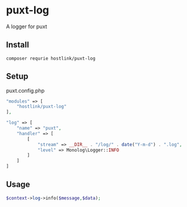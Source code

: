 # puxt-log

A logger for puxt

## Install
```
composer requrie hostlink/puxt-log
```

## Setup 
puxt.config.php
```php 
"modules" => [
    "hostlink/puxt-log"
],

"log" => [
    "name" => "puxt",
    "handler" => [
        [
            "stream" => __DIR__ . "/log/" . date("Y-m-d") . ".log",
            "level" => Monolog\Logger::INFO
        ]
    ]
]
```

## Usage
```php
$context->log->info($message,$data);
```
